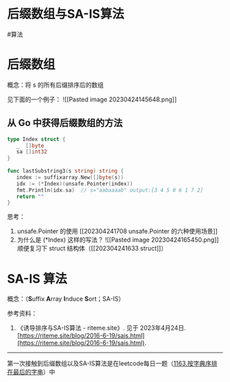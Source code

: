 # 后缀数组与SA-IS算法

<!--more-->

#算法

# 后缀数组
概念：将 s 的所有后缀排序后的数组

见下面的一个例子：
![[Pasted image 20230424145648.png]]

## 从 Go 中获得后缀数组的方法
```go
type Index struct {  
   _  []byte  
   sa []int32  
}  
  
func lastSubstring3(s string) string {  
   index := suffixarray.New([]byte(s))  
   idx := (*Index)(unsafe.Pointer(index))  
   fmt.Println(idx.sa)  // s="aabaaaab" output:[3 4 5 0 6 1 7 2]
   return ""  
}
```
思考：
1. unsafe.Pointer 的使用
	[[202304241708 unsafe.Pointer 的六种使用场景]]
2. 为什么是 (\*Index) 这样的写法？
	![[Pasted image 20230424165450.png]]
	顺便复习下 struct 结构体（[[202304241633 struct]]）

# SA-IS 算法
概念：（**S**uffix **A**rray **I**nduce **S**ort；SA-IS）

参考资料：
1. 《诱导排序与SA-IS算法 - riteme.site》. 见于 2023年4月24日. [https://riteme.site/blog/2016-6-19/sais.html](https://riteme.site/blog/2016-6-19/sais.html).



---
第一次接触到后缀数组以及SA-IS算法是在leetcode每日一题（[1163.按字典序排在最后的字串](https://leetcode.cn/problems/last-substring-in-lexicographical-order/)）中
